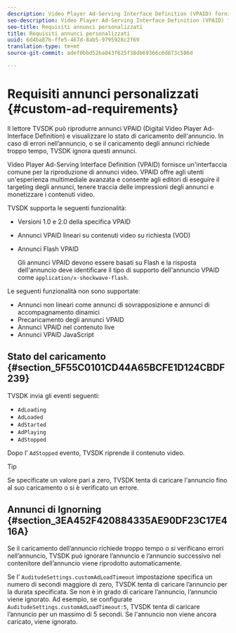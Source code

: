```yaml
---
description: Video Player Ad-Serving Interface Definition (VPAID) fornisce un'interfaccia comune per la riproduzione di annunci video. VPAID offre agli utenti un'esperienza multimediale avanzata e consente agli editori di eseguire il targeting degli annunci, tenere traccia delle impressioni degli annunci e monetizzare i contenuti video.
seo-description: Video Player Ad-Serving Interface Definition (VPAID) fornisce un'interfaccia comune per la riproduzione di annunci video. VPAID offre agli utenti un'esperienza multimediale avanzata e consente agli editori di eseguire il targeting degli annunci, tenere traccia delle impressioni degli annunci e monetizzare i contenuti video.
seo-title: Requisiti annunci personalizzati
title: Requisiti annunci personalizzati
uuid: 6d4ba87b-ffe5-467d-8ab5-9795928c2f69
translation-type: tm+mt
source-git-commit: adef0bbd52ba043f625f38db69366c6d873c586d

---
```



# Requisiti annunci personalizzati {#custom-ad-requirements}

Il lettore TVSDK può riprodurre annunci VPAID (Digital Video Player Ad-Interface Definition) e visualizzare lo stato di caricamento dell&#39;annuncio. In caso di errori nell’annuncio, o se il caricamento degli annunci richiede troppo tempo, TVSDK ignora questi annunci.

Video Player Ad-Serving Interface Definition (VPAID) fornisce un&#39;interfaccia comune per la riproduzione di annunci video. VPAID offre agli utenti un&#39;esperienza multimediale avanzata e consente agli editori di eseguire il targeting degli annunci, tenere traccia delle impressioni degli annunci e monetizzare i contenuti video.

<!--<a id="section_9A358902CBC24999BA34206EE2029616"></a>-->

TVSDK supporta le seguenti funzionalità:

* Versioni 1.0 e 2.0 della specifica VPAID
* Annunci VPAID lineari su contenuti video su richiesta (VOD)
* Annunci Flash VPAID

   Gli annunci VPAID devono essere basati su Flash e la risposta dell&#39;annuncio deve identificare il tipo di supporto dell&#39;annuncio VPAID come `application/x-shockwave-flash`.

Le seguenti funzionalità non sono supportate:

* Annunci non lineari come annunci di sovrapposizione e annunci di accompagnamento dinamici
* Precaricamento degli annunci VPAID
* Annunci VPAID nel contenuto live
* Annunci VPAID JavaScript

## Stato del caricamento {#section_5F55C0101CD44A65BCFE1D124CBDF239}

TVSDK invia gli eventi seguenti:

* `AdLoading`
* `AdLoaded`
* `AdStarted`
* `AdPlaying`
* `AdStopped`

Dopo l’ `AdStopped` evento, TVSDK riprende il contenuto video.

>[!TIP]
>
>Se specificate un valore pari a zero, TVSDK tenta di caricare l&#39;annuncio fino al suo caricamento o si è verificato un errore.

## Annunci di Ignorning {#section_3EA452F420884335AE90DF23C17E416A}

Se il caricamento dell’annuncio richiede troppo tempo o si verificano errori nell’annuncio, TVSDK può ignorare l’annuncio e l’annuncio successivo nel contenitore dell’annuncio viene riprodotto automaticamente.

Se l’ `AuditudeSettings.customAdLoadTimeout` impostazione specifica un numero di secondi maggiore di zero, TVSDK tenta di caricare l’annuncio per la durata specificata. Se non è in grado di caricare l’annuncio, l’annuncio viene ignorato. Ad esempio, se configurate `AuditudeSettings.customAdLoadTimeout:5`, TVSDK tenta di caricare l’annuncio per un massimo di 5 secondi. Se l&#39;annuncio non viene ancora caricato, viene ignorato.
